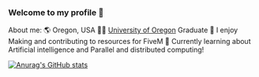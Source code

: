 ### Welcome to my profile 👋

About me:
🌎 Oregon, USA
🧑‍🎓 [University of Oregon](https://www.youtube.com/watch?v=T4UPeQtfdXg) Graduate
🎨 I enjoy Making and contributing to resources for FiveM 
💭 Currently learning about Artificial intelligence and Parallel and distributed computing!

[![Anurag's GitHub stats](https://github-readme-stats.vercel.app/api?username=ks1x&show_icons=true&theme=radical)](https://github.com/anuraghazra/github-readme-stats)
